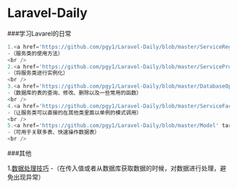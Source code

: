 # Laravel-Daily
###学习Lavarel的日常

```php
1.<a href='https://github.com/pgy1/Laravel-Daily/blob/master/ServiceRegister' target='_blank'>注册服务</a>
-（服务类的使用方法）
<br />
2.<a href='https://github.com/pgy1/Laravel-Daily/blob/master/ServiceProvider' target='_blank'>服务提供者</a>
-（将服务类进行实例化）
<br />
3.<a href='https://github.com/pgy1/Laravel-Daily/blob/master/DatabaseOprate' target='_blank'>数据库操作</a>
-（数据库的表的查询、修改、删除以及一些常用的函数）
<br />
4.<a href='https://github.com/pgy1/Laravel-Daily/blob/master/ServiceFacades' target='_blank'>服务单例化</a>
-（让服务类可以直接的在其他类里面以单例的模式调用）
<br />
5.<a href='https://github.com/pgy1/Laravel-Daily/blob/master/Model' target='_blank'>数据模型</a>
-（可用于关联多表、快速操作数据表）
<br />
```
###其他


1.<a href='https://github.com/pgy1/Laravel-Daily/blob/master/DataHandleSkill' target='_blank'>数据处理技巧</a>
-（在传入值或者从数据库获取数据的时候，对数据进行处理，避免出现异常）
<br />

